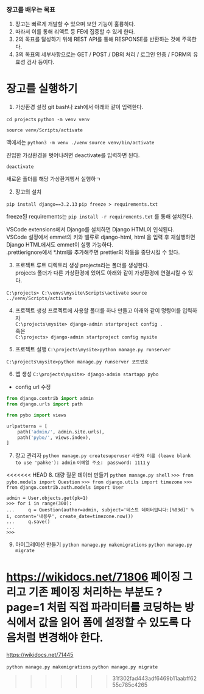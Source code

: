 ### 장고를 배우는 목표

1. 장고는 빠르게 개발할 수 있으며 보안 기능이 훌륭하다.
2. 따라서 이를 통해 리액트 등 FE에 집중할 수 있게 한다.
3. 2의 목표를 달성하기 위해 REST API를 통해 RESPONSE를 반환하는 것에 주목한다.
4. 3의 목표의 세부사항으로는 GET / POST / DB의 처리 / 로그인 인증 / FORM의 유효성 검사 등이다.

# 장고를 실행하기

1. 가상환경 설정
   git bash나 zsh에서 아래와 같이 입력한다.

`cd projects`
`python -m venv venv`

`source venv/Scripts/activate`

맥에서는 
`python3 -m venv ./venv`
`source venv/bin/activate`

진입한 가상환경을 벗어나려면 deactivate를 입력하면 된다.

`deactivate`

새로운 폴더를 해당 가상환겨엥서 실행하ㄱ

2. 장고의 설치

`pip install django==3.2.13`
`pip freeze > requirements.txt`

freeze된 requirements는
`pip install -r requirements.txt`
를 통해 설치한다.

VSCode extensions에서 Django를 설치하면 Django HTML이 인식된다.  
VSCode 설정에서 emmet의 키와 밸류로 django-html, html 을 입력 후 재실행하면 Django HTML에서도 emmet이 실행 가능하다.  
.prettierignore에서 *.html을 추가해주면 prettier의 작동을 중단시킬 수 있다.  

3. 프로젝트 루트 디렉토리 생성
   projects라는 폴더를 생성한다.  
   projects 폴더가 다른 가상환경에 있어도 아래와 같이 가상환경에 연결시킬 수 있다.

`C:\projects> C:\venvs\mysite\Scripts\activate`
`source ../venv/Scripts/activate`

4. 프로젝트 생성
   프로젝트에 사용할 폴더를 하나 만들고 아래와 같이 명령어를 입력하자  
   `C:\projects\mysite> django-admin startproject config .`  
   혹은  
   `C:\projects> django-admin startproject config mysite`

5. 프로젝트 실행
   `C:\projects\mysite>python manage.py runserver`

`C:\projects\mysite>python manage.py runserver 포트번호`

6. 앱 생성
   `C:\projects\mysite> django-admin startapp pybo`

- config url 수정

```py
from django.contrib import admin
from django.urls import path

from pybo import views

urlpatterns = [
    path('admin/', admin.site.urls),
    path('pybo/', views.index),
]
```

7. 장고 관리자
`python manage.py createsuperuser`
`사용자 이름 (leave blank to use 'pahke'): admin`
`이메일 주소: `
`password: 1111`
`y`

<<<<<<< HEAD
8. 대량 질문 데이터 만들기
`python manage.py shell`
`>>> from pybo.models import Question`
`>>> from django.utils import timezone`
`>>> from django.contrib.auth.models import User`

```
admin = User.objects.get(pk=1)
>>> for i in range(300):
...     q = Question(author=admin, subject='테스트 데이터입니다:[%03d]' % i, content='내용무', create_date=timezone.now())
...     q.save()
...
>>>  
```

9. 마이그레이션 만들기
`python manage.py makemigrations`
`python manage.py migrate`



https://wikidocs.net/71806
페이징
그리고 기존 페이징 처리하는 부분도 ?page=1 처럼 직접 파라미터를 코딩하는 방식에서 값을 읽어 폼에 설정할 수 있도록 다음처럼 변경해야 한다.
=======
https://wikidocs.net/71445


`python manage.py makemigrations`
`python manage.py migrate`
>>>>>>> 31f302fad443adf6469b11aabff6255c785c4265
